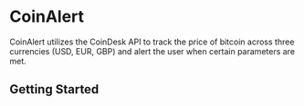 # **CoinAlert**

CoinAlert utilizes the CoinDesk API to track the price of bitcoin across three currencies
(USD, EUR, GBP) and alert the user when certain parameters are met.

## **Getting Started**
